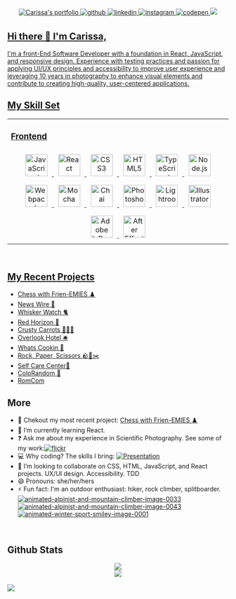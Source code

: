 <div  align="center">
</div>
<br/>
<div align="center">

<a href="https://carissa-hluchan.vercel.app/" target="_blank">
<img src=https://img.shields.io/badge/Portfolio-255E63?style=for-the-badge&logo=About.me&logoColor=white alt="Carissa's portfolio" style="margin-bottom: 5px;" />
</a>
<a href="https://github.com/CarissaHluchan" target="_blank">
<img src=https://img.shields.io/badge/github-%2324292e.svg?&style=for-the-badge&logo=github&logoColor=white alt=github style="margin-bottom: 5px;" />
</a>
<a href="https://linkedin.com/in/carissahluchan" target="_blank">
<img src=https://img.shields.io/badge/linkedin-%231E77B5.svg?&style=for-the-badge&logo=linkedin&logoColor=white alt=linkedin style="margin-bottom: 5px;" />
</a>
<a href="https://instagram.com/carissa.outside" target="_blank">
<img src=https://img.shields.io/badge/instagram-%23000000.svg?&style=for-the-badge&logo=instagram&logoColor=white alt=instagram style="margin-bottom: 5px;" />
</a>
<a href="https://codepen.com/Carissa-Hluchan" target="_blank">
<img src=https://img.shields.io/badge/codepen-%23131417.svg?&style=for-the-badge&logo=codepen&logoColor=white alt=codepen style="margin-bottom: 5px;" />
</a>  
<a href="https://replit.com/@CarissaHluchan" target="_blank">
<img src=https://img.shields.io/badge/Replit-F26207.svg?style=for-the-badge&logo=Replit&logoColor=white />
</div>

## Hi there 👋 I'm Carissa,</div>  

I'm a front-End Software Developer with a foundation in React, JavaScript, and responsive design. Experience with testing practices and passion for applying UI/UX principles and accessibility to improve user experience and leveraging 10 years in photography to enhance visual elements and contribute to creating high-quality, user-centered applications.

  
## My Skill Set  
<table><tr><td valign="top" width="33%">

### Frontend  
<div align="center">  
<a href="https://www.javascript.com/" target="_blank"><img style="margin: 10px" src="https://profilinator.rishav.dev/skills-assets/javascript-original.svg" alt="JavaScript" height="50" /></a>  
<a href="https://reactjs.org/" target="_blank"><img style="margin: 10px" src="https://profilinator.rishav.dev/skills-assets/react-original-wordmark.svg" alt="React" height="50" /></a>  
<a href="https://www.w3schools.com/css/" target="_blank"><img style="margin: 10px" src="https://profilinator.rishav.dev/skills-assets/css3-original-wordmark.svg" alt="CSS3" height="50" /></a>  
<a href="https://en.wikipedia.org/wiki/HTML5" target="_blank"><img style="margin: 10px" src="https://profilinator.rishav.dev/skills-assets/html5-original-wordmark.svg" alt="HTML5" height="50" /></a>  
<a href="https://www.typescriptlang.org/" target="_blank"><img style="margin: 10px" src="https://profilinator.rishav.dev/skills-assets/typescript-original.svg" alt="TypeScript" height="50" /></a>  
<a href="https://nodejs.org/" target="_blank"><img style="margin: 10px" src="https://profilinator.rishav.dev/skills-assets/nodejs-original-wordmark.svg" alt="Node.js" height="50" /></a>  
<a href="https://webpack.js.org/" target="_blank"><img style="margin: 10px" src="https://profilinator.rishav.dev/skills-assets/webpack-original.svg" alt="Webpack" height="50" /></a>  
<a href="https://mochajs.org/" target="_blank"><img style="margin: 10px" src="https://profilinator.rishav.dev/skills-assets/mocha.png" alt="Mocha" height="50" /></a>
<a href="https://www.chaijs.com/" target="_blank"><img style="margin: 10px" src="https://profilinator.rishav.dev/skills-assets/chai.png" alt="Chai" height="50" /></a>
<a href="https://www.adobe.com/in/products/photoshop.html" target="_blank"><img style="margin: 10px" src="https://profilinator.rishav.dev/skills-assets/photoshop-plain.svg" alt="Photoshop" height="50" /></a>
<a href="https://www.adobe.com/products/photoshop-lightroom.html" target="_blank"><img style="margin: 10px" src="https://profilinator.rishav.dev/skills-assets/lightroom.png" alt="Lightroom" height="50" /></a>
<a href="https://www.adobe.com/in/products/illustrator.html" target="_blank"><img style="margin: 10px" src="https://profilinator.rishav.dev/skills-assets/adobe_illustrator-icon.svg" alt="Illustrator" height="50" /></a>  
<a href="https://www.adobe.com/in/products/indesign.html" target="_blank"><img style="margin: 10px" src="https://profilinator.rishav.dev/skills-assets/adobeindesign.svg" alt="Adobe InDesign" height="50" /></a>   
<a href="https://www.adobe.com/in/products/aftereffects.html" target="_blank"><img style="margin: 10px" src="https://profilinator.rishav.dev/skills-assets/aftereffects.png" alt="After Effects" height="50" /></a>  
</div>
</td></tr></table>  
<br/>

## My Recent Projects
- [Chess with Frien-EMIES ♟️](https://github.com/CarissaHluchan/chess-with-frien-emies)
- [News Wire 📰](https://github.com/CarissaHluchan/news-wire)
- [Whisker Watch 🐈](https://github.com/CarissaHluchan/whisker-watch)
- [Red Horizon 🚀](https://github.com/CarissaHluchan/red-horizon)
- [Crusty Carrots 🥕🍿🎥](https://github.com/CarissaHluchan/crusty-carrots/) 
- [Overlook Hotel 🛎️](https://github.com/CarissaHluchan/overlook-hotel)
- [Whats Cookin 🍳](https://github.com/CarissaHluchan/whats-cookin)
- [Rock, Paper, Scissors 🪨📜✂️](https://github.com/CarissaHluchan/rock-paper-scissors/blob/main/README.md)
- [Self Care Center🫶](https://github.com/CarissaHluchan/self-care-center)
- [ColoRandom 🍭](https://github.com/CarissaHluchan/colorRandom)
- [RomCom](https://rolearypro.github.io/romcom-With-Carissa/)

## More
  
- 🔭 Chekout my most recent project: [Chess with Frien-EMIES ♟️](https://github.com/CarissaHluchan/chess-with-frien-emies)
- 🌱 I’m currently learning React.  
- ❓ Ask me about my experience in Scientific Photography. See some of my work:[![flickr](https://img.shields.io/badge/Flickr-0063DC.svg?style=for-the-badge&logo=Flickr&logoColor=white)](https://www.flickr.com/photos/hurdstrom/)
- 💻 Why coding? The skills I bring: [![Presentation](https://img.shields.io/badge/Google%20Slides-FBBC04.svg?style=for-the-badge&logo=Google-Slides&logoColor=black)](https://docs.google.com/presentation/d/1BNgDOTi15TSLf2qjodGmVsleNTXNSJ1Oiq2xQEEKupQ/edit#slide=id.g2737dd05ca1_0_87)
- 👯 I’m looking to collaborate on CSS, HTML, JavaScript, and React projects. UX/UI design. Accessibility. TDD
- 😄 Pronouns: she/her/hers
- ⚡ Fun fact: I'm an outdoor enthusiast: hiker, rock climber, splitboarder. <br/>
<a href="https://www.animatedimages.org/cat-alpinists-and-mountain-climbers-935.htm"><img src="https://www.animatedimages.org/data/media/935/animated-alpinist-and-mountain-climber-image-0033.gif" border="0" alt="animated-alpinist-and-mountain-climber-image-0033" /></a>
<a href="https://www.animatedimages.org/cat-alpinists-and-mountain-climbers-935.htm"><img src="https://www.animatedimages.org/data/media/935/animated-alpinist-and-mountain-climber-image-0043.gif" border="0" alt="animated-alpinist-and-mountain-climber-image-0043" /></a>
<a href="https://www.animatedimages.org/cat-winter-sports-smileys-and-smilies-1613.htm"><img src="https://www.animatedimages.org/data/media/1613/animated-winter-sport-smiley-image-0001.gif" border="0" alt="animated-winter-sport-smiley-image-0001" /></a>
<br/>  


## Github Stats  
<div align="center">
<img src="https://github-readme-stats.vercel.app/api?username=CarissaHluchan&show_icons=true&count_private=true&hide_border=true" />  
<br/>  
<img src="https://komarev.com/ghpvc/?username=CarissaHluchan&&style=flat-square" align="center" />
</div>  
<br/>  

<img src="https://gifdb.com/images/high/orange-cat-typing-happily-xy8wrku0apvtv3sb.gif"/>




